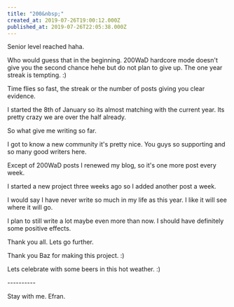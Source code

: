 ```yaml
---
title: "200&nbsp;"
created_at: 2019-07-26T19:00:12.000Z
published_at: 2019-07-26T22:05:38.000Z
---
```

Senior level reached haha.

Who would guess that in the beginning. 200WaD hardcore mode doesn't give you the second chance hehe but do not plan to give up. The one year streak is tempting. :)

Time flies so fast, the streak or the number of posts giving you clear evidence.

I started the 8th of January so its almost matching with the current year. Its pretty crazy we are over the half already.

So what give me writing so far.

I got to know a new community it's pretty nice. You guys so supporting and so many good writers here.

Except of 200WaD posts I renewed my blog, so it's one more post every week.

I started a new project three weeks ago so I added another post a week.  

I would say I have never write so much in my life as this year. I like it will see where it will go. 

I plan to still write a lot maybe even more than now. I should have definitely some positive effects.  

Thank you all. Lets go further.

Thank you Baz for making this project. :)

  

Lets celebrate with some beers in this hot weather. :)

\----------

Stay with me. Efran.
